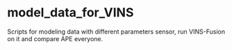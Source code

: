 # model_data_for_VINS
Scripts for modeling data with different parameters sensor, run VINS-Fusion on it and compare APE everyone.

